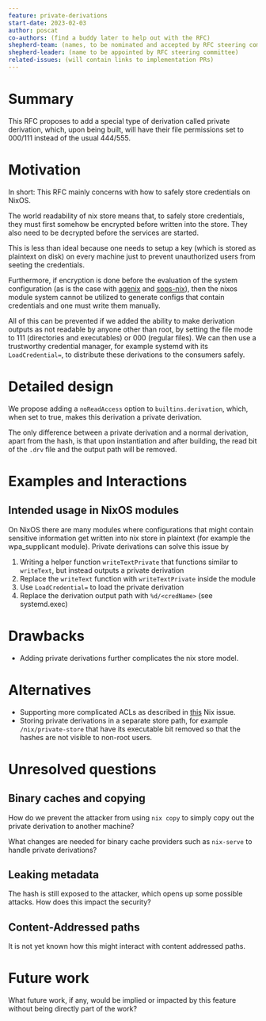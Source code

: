 ```yaml
---
feature: private-derivations
start-date: 2023-02-03
author: poscat
co-authors: (find a buddy later to help out with the RFC)
shepherd-team: (names, to be nominated and accepted by RFC steering committee)
shepherd-leader: (name to be appointed by RFC steering committee)
related-issues: (will contain links to implementation PRs)
---
```


# Summary
[summary]: #summary

This RFC proposes to add a special type of derivation called private derivation, which, upon being built, will have their file permissions set to 000/111 instead of the usual 444/555.

# Motivation
[motivation]: #motivation

In short: This RFC mainly concerns with how to safely store credentials on NixOS.

The world readability of nix store means that, to safely store credentials, they must first somehow be encrypted before written into the store. They also need to be decrypted before the services are started.

This is less than ideal because one needs to setup a key (which is stored as plaintext on disk) on every machine just to prevent unauthorized users from seeting the credentials.

Furthermore, if encryption is done before the evaluation of the system configuration (as is the case with [agenix](https://github.com/ryantm/agenix) and [sops-nix](https://github.com/Mic92/sops-nix)), then the nixos module system cannot be utilized to generate configs that contain credentials and one must write them manually.

All of this can be prevented if we added the ability to make derivation outputs as not readable by anyone other than root, by setting the file mode to 111 (directories and executables) or 000 (regular files). We can then use a trustworthy credential manager, for example systemd with its `LoadCredential=`, to distribute these derivations to the consumers safely.

# Detailed design
[design]: #detailed-design

We propose adding a `noReadAccess` option to `builtins.derivation`, which, when set to true, makes this derivation a private derivation.

The only difference between a private derivation and a normal derivation, apart
from the hash, is that upon instantiation and after building, the read bit of
the `.drv` file and the output path will be removed.

# Examples and Interactions
[examples-and-interactions]: #examples-and-interactions

## Intended usage in NixOS modules
On NixOS there are many modules where configurations that might contain sensitive
information get written into nix store in plaintext (for example the wpa_supplicant module). Private derivations can solve this issue by

1. Writing a helper function `writeTextPrivate` that functions similar to
`writeText`, but instead outputs a private derivation
2. Replace the `writeText` function with `writeTextPrivate` inside the module
3. Use `LoadCredential=` to load the private derivation
4. Replace the derivation output path with `%d/<credName>` (see systemd.exec)

# Drawbacks
[drawbacks]: #drawbacks

- Adding private derivations further complicates the nix store model.

# Alternatives
[alternatives]: #alternatives

- Supporting more complicated ACLs as described in [this](https://github.com/NixOS/nix/issues/8) Nix issue.
- Storing private derivations in a separate store path, for example
  `/nix/private-store` that have its executable bit removed so that the hashes
  are not visible to non-root users.

# Unresolved questions
[unresolved]: #unresolved-questions

## Binary caches and copying
How do we prevent the attacker from using `nix copy` to simply copy out the
private derivation to another machine?

What changes are needed for binary cache providers such as `nix-serve` to handle
private derivations?

## Leaking metadata
The hash is still exposed to the attacker, which opens up some possible attacks.
How does this impact the security?

## Content-Addressed paths
It is not yet known how this might interact with content addressed paths.

# Future work
[future]: #future-work

What future work, if any, would be implied or impacted by this feature
without being directly part of the work?

